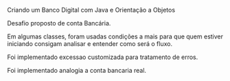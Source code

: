 Criando um Banco Digital com Java e Orientação a Objetos

Desafio proposto de conta Bancária.

Em algumas classes, foram usadas condições a mais para que quem estiver iniciando consigam analisar e entender como será o fluxo.

Foi implementado excessao customizada para tratamento de erros. 

Foi implementado analogia a conta bancaria real.